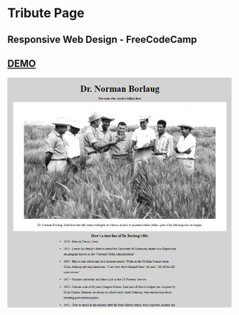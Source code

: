 # Tribute Page
## Responsive Web Design - FreeCodeCamp

## [DEMO](https://cenacrharsh.github.io/tribute-page-responsive-web-design-fcc/)

<img src='./ss.png' alt='ss' align='center'>
